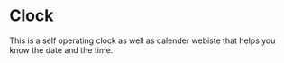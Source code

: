 # Clock
This is a self operating clock as well as calender webiste that helps you know the date and the time.
